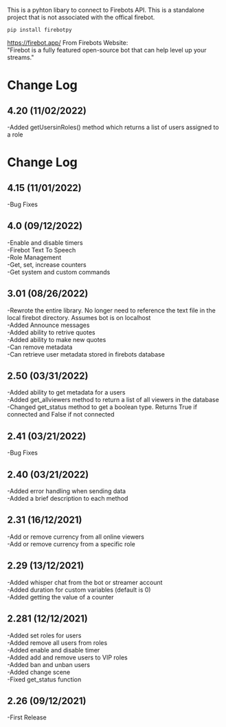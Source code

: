 This is a pyhton libary to connect to Firebots API. This is a standalone project that is not associated with the offical firebot. <br>

```
pip install firebotpy
```

https://firebot.app/
From Firebots Website: <br>
"Firebot is a fully featured open-source bot that can help level up your streams." <br>

# Change Log
## 4.20 (11/02/2022)
-Added getUsersinRoles() method which returns a list of users assigned to a role <br>

# Change Log
## 4.15 (11/01/2022)
-Bug Fixes <br>

## 4.0 (09/12/2022)
-Enable and disable timers <br>
-Firebot Text To Speech <br>
-Role Management <br>
-Get, set, increase counters <br>
-Get system and custom commands <br>

## 3.01 (08/26/2022)
-Rewrote the entire library. No longer need to reference the text file in the local firebot directory. Assumes bot is on localhost <br>
-Added Announce messages <br>
-Added ability to retrive quotes <br>
-Added ability to make new quotes <br>
-Can remove metadata <br>
-Can retrieve user metadata stored in firebots database <br>

## 2.50 (03/31/2022)
-Added ability to get metadata for a users <br>
-Added get_allviewers method to return a list of all viewers in the database <br>
-Changed get_status method to get a boolean type. Returns True if connected and False if not connected <br>

## 2.41 (03/21/2022)
-Bug Fixes <br>

## 2.40 (03/21/2022)
-Added error handling when sending data <br>
-Added a brief description to each method <br>

## 2.31 (16/12/2021)

-Add or remove currency from all online viewers <br>
-Add or remove currency from a specific role <br>

## 2.29 (13/12/2021)

-Added whisper chat from the bot or streamer account <br>
-Added duration for custom variables (default is 0) <br>
-Added getting the value of a counter <br>

## 2.281 (12/12/2021)

-Added set roles for users <br>
-Added remove all users from roles <br>
-Added enable and disable timer <br>
-Added add and remove users to VIP roles <br>
-Added ban and unban users <br>
-Added change scene <br>
-Fixed get_status function <br>

## 2.26 (09/12/2021)

-First Release <br>
